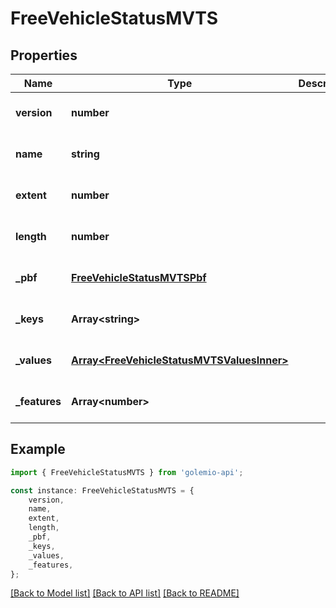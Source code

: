 # FreeVehicleStatusMVTS


## Properties

Name | Type | Description | Notes
------------ | ------------- | ------------- | -------------
**version** | **number** |  | [optional] [default to undefined]
**name** | **string** |  | [optional] [default to undefined]
**extent** | **number** |  | [optional] [default to undefined]
**length** | **number** |  | [optional] [default to undefined]
**_pbf** | [**FreeVehicleStatusMVTSPbf**](FreeVehicleStatusMVTSPbf.md) |  | [optional] [default to undefined]
**_keys** | **Array&lt;string&gt;** |  | [optional] [default to undefined]
**_values** | [**Array&lt;FreeVehicleStatusMVTSValuesInner&gt;**](FreeVehicleStatusMVTSValuesInner.md) |  | [optional] [default to undefined]
**_features** | **Array&lt;number&gt;** |  | [optional] [default to undefined]

## Example

```typescript
import { FreeVehicleStatusMVTS } from 'golemio-api';

const instance: FreeVehicleStatusMVTS = {
    version,
    name,
    extent,
    length,
    _pbf,
    _keys,
    _values,
    _features,
};
```

[[Back to Model list]](../README.md#documentation-for-models) [[Back to API list]](../README.md#documentation-for-api-endpoints) [[Back to README]](../README.md)

